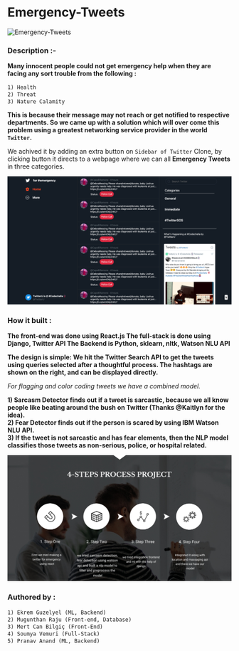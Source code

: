 # Emergency-Tweets
![Emergency-Tweets](https://socialify.git.ci/Mugunthanraju/Emergency-Tweets/image?font=KoHo&forks=1&language=1&logo=https%3A%2F%2Fexternal-content.duckduckgo.com%2Fiu%2F%3Fu%3Dhttps%253A%252F%252Ftse2.mm.bing.net%252Fth%253Fid%253DOIP.rU1ROiYQUyfl4wR7xvAy3QHaEc%2526pid%253DApi%26f%3D1&owner=1&pattern=Brick%20Wall&stargazers=1&theme=Dark)

### Description :-

**Many innocent people could not get emergency help when they are facing any sort trouble from the following :**

    1) Health
    2) Threat
    3) Nature Calamity

**This is because their message may not reach or get notified to respective departments. So we came up with a solution which will over come this problem using a greatest networking service provider in the world `Twitter`.**

We achived it by adding an extra button on `Sidebar of Twitter` Clone, by clicking button it directs to a webpage where we can all **Emergency Tweets** in three categories.

<img src="https://github.com/Mugunthanraju/Emergency-Tweets/blob/main/ScreenShot/image.png" alt="Twitter Application" >

### How it built :

**The front-end was done using React.js The full-stack is done using Django, Twitter API The Backend is Python, sklearn, nltk, Watson NLU API**

**The design is simple: We hit the Twitter Search API to get the tweets using queries selected after a thoughtful process. The hashtags are shown on the right, and can be displayed directly.**

*For flagging and color coding tweets we have a combined model.*

**1) Sarcasm Detector finds out if a tweet is sarcastic, because we all know people like beating around the bush on Twitter (Thanks @Kaitlyn for the idea).**
<br>
**2) Fear Detector finds out if the person is scared by using IBM Watson NLU API.**
<br>
**3) If the tweet is not sarcastic and has fear elements, then the NLP model classifies those tweets as non-serious, police, or hospital related.**


<img src="https://github.com/Mugunthanraju/Emergency-Tweets/blob/main/ScreenShot/Steps.jpg" alt="Twitter Application" >


### Authored by : 

    1) Ekrem Guzelyel (ML, Backend)
    2) Mugunthan Raju (Front-end, Database)
    3) Mert Can Bilgiç (Front-End)
    4) Soumya Vemuri (Full-Stack)
    5) Pranav Anand (ML, Backend)
